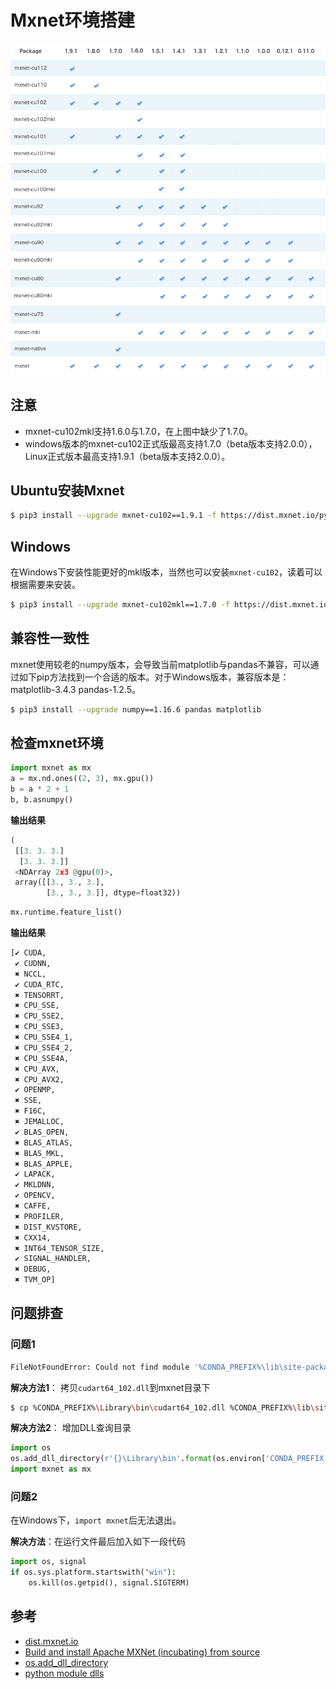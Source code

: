 # Mxnet环境搭建

![mxnet packages](./mxnet-packages.png)

## **注意**

- mxnet-cu102mkl支持1.6.0与1.7.0，在上图中缺少了1.7.0。
- windows版本的mxnet-cu102正式版最高支持1.7.0（beta版本支持2.0.0），Linux正式版本最高支持1.9.1（beta版本支持2.0.0）。

## Ubuntu安装Mxnet

```bash
$ pip3 install --upgrade mxnet-cu102==1.9.1 -f https://dist.mxnet.io/python
```

## Windows

在Windows下安装性能更好的mkl版本，当然也可以安装`mxnet-cu102`，读着可以根据需要来安装。

```bash
$ pip3 install --upgrade mxnet-cu102mkl==1.7.0 -f https://dist.mxnet.io/python
```

## 兼容性一致性

mxnet使用较老的numpy版本，会导致当前matplotlib与pandas不兼容，可以通过如下pip方法找到一个合适的版本。对于Windows版本，兼容版本是：matplotlib-3.4.3 pandas-1.2.5。

```bash
$ pip3 install --upgrade numpy==1.16.6 pandas matplotlib
```

## 检查mxnet环境

```python
import mxnet as mx
a = mx.nd.ones((2, 3), mx.gpu())
b = a * 2 + 1
b, b.asnumpy()
```

**输出结果**

```python
(
 [[3. 3. 3.]
  [3. 3. 3.]]
 <NDArray 2x3 @gpu(0)>,
 array([[3., 3., 3.],
        [3., 3., 3.]], dtype=float32))
```

```python
mx.runtime.feature_list()
```

**输出结果**

```python
[✔ CUDA,
 ✔ CUDNN,
 ✖ NCCL,
 ✔ CUDA_RTC,
 ✖ TENSORRT,
 ✖ CPU_SSE,
 ✖ CPU_SSE2,
 ✖ CPU_SSE3,
 ✖ CPU_SSE4_1,
 ✖ CPU_SSE4_2,
 ✖ CPU_SSE4A,
 ✖ CPU_AVX,
 ✖ CPU_AVX2,
 ✔ OPENMP,
 ✖ SSE,
 ✖ F16C,
 ✖ JEMALLOC,
 ✔ BLAS_OPEN,
 ✖ BLAS_ATLAS,
 ✖ BLAS_MKL,
 ✖ BLAS_APPLE,
 ✔ LAPACK,
 ✔ MKLDNN,
 ✔ OPENCV,
 ✖ CAFFE,
 ✖ PROFILER,
 ✖ DIST_KVSTORE,
 ✖ CXX14,
 ✖ INT64_TENSOR_SIZE,
 ✔ SIGNAL_HANDLER,
 ✖ DEBUG,
 ✖ TVM_OP]
```



## 问题排查

### 问题1

```bash
FileNotFoundError: Could not find module '%CONDA_PREFIX%\lib\site-packages\mxnet\libmxnet.dll' (or one of its dependencies). Try using the full path with constructor syntax.
```

**解决方法1**： 拷贝`cudart64_102.dll`到mxnet目录下

```bash
$ cp %CONDA_PREFIX%\Library\bin\cudart64_102.dll %CONDA_PREFIX%\lib\site-packages\mxnet\
```

**解决方法2**： 增加DLL查询目录

```python
import os
os.add_dll_directory(r'{}\Library\bin'.format(os.environ['CONDA_PREFIX']))
import mxnet as mx
```

### 问题2

在Windows下，`import mxnet`后无法退出。

**解决方法**：在运行文件最后加入如下一段代码

```python
import os, signal
if os.sys.platform.startswith("win"):
    os.kill(os.getpid(), signal.SIGTERM)
```



## 参考

- [dist.mxnet.io](https://dist.mxnet.io/python)
- [Build and install Apache MXNet (incubating) from source](https://mxnet.apache.org/versions/1.9.1/get_started?platform=linux&language=python&processor=gpu&environ=pip&)
- [os.add_dll_directory](https://docs.python.org/3/library/os.html#os.add_dll_directory)
- [python module dlls](https://stackoverflow.com/questions/214852/python-module-dlls)

